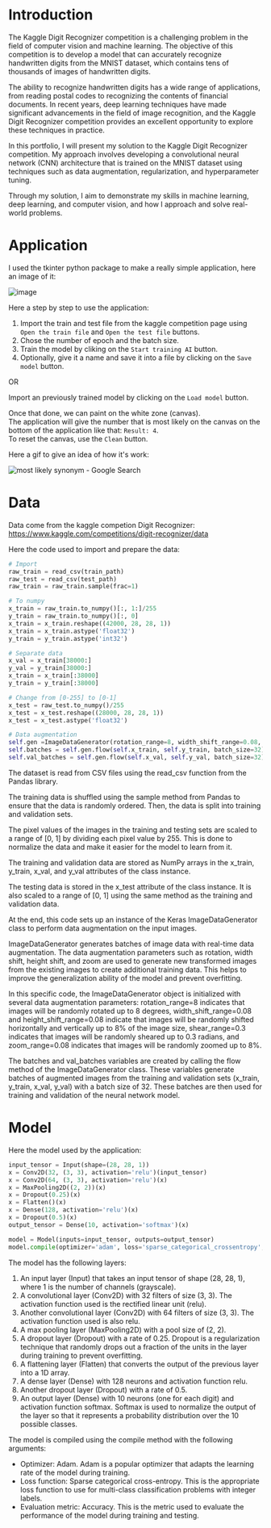 # Introduction
The Kaggle Digit Recognizer competition is a challenging problem in the field of computer vision and machine learning. The objective of this competition is to develop a model that can accurately recognize handwritten digits from the MNIST dataset, which contains tens of thousands of images of handwritten digits.

The ability to recognize handwritten digits has a wide range of applications, from reading postal codes to recognizing the contents of financial documents. In recent years, deep learning techniques have made significant advancements in the field of image recognition, and the Kaggle Digit Recognizer competition provides an excellent opportunity to explore these techniques in practice.

In this portfolio, I will present my solution to the Kaggle Digit Recognizer competition. My approach involves developing a convolutional neural network (CNN) architecture that is trained on the MNIST dataset using techniques such as data augmentation, regularization, and hyperparameter tuning.

Through my solution, I aim to demonstrate my skills in machine learning, deep learning, and computer vision, and how I approach and solve real-world problems.

# Application
I used the tkinter python package to make a really simple application, here an image of it:

![image](https://user-images.githubusercontent.com/79221338/226187194-39d0c9c9-b37d-4410-b81e-7c9d83a1c059.png)

Here a step by step to use the application:
1. Import the train and test file from the kaggle competition page using `Open the train file` and `Open the test file` buttons.
2. Chose the number of epoch and the batch size.
3. Train the model by cliking on the `Start training AI` button.
4. Optionally, give it a name and save it into a file by clicking on the `Save model` button.

OR  

Import an previously trained model by clicking on the `Load model` button.

Once that done, we can paint on the white zone (canvas).  
The application will give the number that is most likely on the canvas on the bottom of the application like that: `Result: 4`.  
To reset the canvas, use the `Clean` button.

Here a gif to give an idea of how it's work:

![most likely synonym - Google Search](https://user-images.githubusercontent.com/79221338/226188313-34b72d79-9bfe-4943-8a4c-87971bda58f8.gif)

# Data
Data come from the kaggle competion Digit Recognizer: https://www.kaggle.com/competitions/digit-recognizer/data

Here the code used to import and prepare the data:
```python
# Import
raw_train = read_csv(train_path)
raw_test = read_csv(test_path)
raw_train = raw_train.sample(frac=1)

# To numpy
x_train = raw_train.to_numpy()[:, 1:]/255
y_train = raw_train.to_numpy()[:, 0]
x_train = x_train.reshape((42000, 28, 28, 1))
x_train = x_train.astype('float32')
y_train = y_train.astype('int32')

# Separate data
x_val = x_train[38000:]
y_val = y_train[38000:]
x_train = x_train[:38000]
y_train = y_train[:38000]

# Change from [0-255] to [0-1]
x_test = raw_test.to_numpy()/255
x_test = x_test.reshape((28000, 28, 28, 1))
x_test = x_test.astype('float32')

# Data augmentation
self.gen =ImageDataGenerator(rotation_range=8, width_shift_range=0.08, shear_range=0.3, height_shift_range=0.08, zoom_range=0.08)
self.batches = self.gen.flow(self.x_train, self.y_train, batch_size=32)
self.val_batches = self.gen.flow(self.x_val, self.y_val, batch_size=32)
```

The dataset is read from CSV files using the read_csv function from the Pandas library.

The training data is shuffled using the sample method from Pandas to ensure that the data is randomly ordered. Then, the data is split into training and validation sets.

The pixel values of the images in the training and testing sets are scaled to a range of [0, 1] by dividing each pixel value by 255. This is done to normalize the data and make it easier for the model to learn from it.

The training and validation data are stored as NumPy arrays in the x_train, y_train, x_val, and y_val attributes of the class instance.

The testing data is stored in the x_test attribute of the class instance. It is also scaled to a range of [0, 1] using the same method as the training and validation data.

At the end, this code sets up an instance of the Keras ImageDataGenerator class to perform data augmentation on the input images.

ImageDataGenerator generates batches of image data with real-time data augmentation. The data augmentation parameters such as rotation, width shift, height shift, and zoom are used to generate new transformed images from the existing images to create additional training data. This helps to improve the generalization ability of the model and prevent overfitting.

In this specific code, the ImageDataGenerator object is initialized with several data augmentation parameters: rotation_range=8 indicates that images will be randomly rotated up to 8 degrees, width_shift_range=0.08 and height_shift_range=0.08 indicate that images will be randomly shifted horizontally and vertically up to 8% of the image size, shear_range=0.3 indicates that images will be randomly sheared up to 0.3 radians, and zoom_range=0.08 indicates that images will be randomly zoomed up to 8%.

The batches and val_batches variables are created by calling the flow method of the ImageDataGenerator class. These variables generate batches of augmented images from the training and validation sets (x_train, y_train, x_val, y_val) with a batch size of 32. These batches are then used for training and validation of the neural network model.

# Model
Here the model used by the application:
```python
input_tensor = Input(shape=(28, 28, 1))
x = Conv2D(32, (3, 3), activation='relu')(input_tensor)
x = Conv2D(64, (3, 3), activation='relu')(x)
x = MaxPooling2D((2, 2))(x)
x = Dropout(0.25)(x)
x = Flatten()(x)
x = Dense(128, activation='relu')(x)
x = Dropout(0.5)(x)
output_tensor = Dense(10, activation='softmax')(x)

model = Model(inputs=input_tensor, outputs=output_tensor)
model.compile(optimizer='adam', loss='sparse_categorical_crossentropy', metrics=['accuracy'])
```

The model has the following layers:
1. An input layer (Input) that takes an input tensor of shape (28, 28, 1), where 1 is the number of channels (grayscale).
2. A convolutional layer (Conv2D) with 32 filters of size (3, 3). The activation function used is the rectified linear unit (relu).
3. Another convolutional layer (Conv2D) with 64 filters of size (3, 3). The activation function used is also relu.
4. A max pooling layer (MaxPooling2D) with a pool size of (2, 2).
5. A dropout layer (Dropout) with a rate of 0.25. Dropout is a regularization technique that randomly drops out a fraction of the units in the layer during training to prevent overfitting.
6. A flattening layer (Flatten) that converts the output of the previous layer into a 1D array.
7. A dense layer (Dense) with 128 neurons and activation function relu.
8. Another dropout layer (Dropout) with a rate of 0.5.
9. An output layer (Dense) with 10 neurons (one for each digit) and activation function softmax. Softmax is used to normalize the output of the layer so that it represents a probability distribution over the 10 possible classes.

The model is compiled using the compile method with the following arguments:
* Optimizer: Adam. Adam is a popular optimizer that adapts the learning rate of the model during training.
* Loss function: Sparse categorical cross-entropy. This is the appropriate loss function to use for multi-class classification problems with integer labels.
* Evaluation metric: Accuracy. This is the metric used to evaluate the performance of the model during training and testing.

